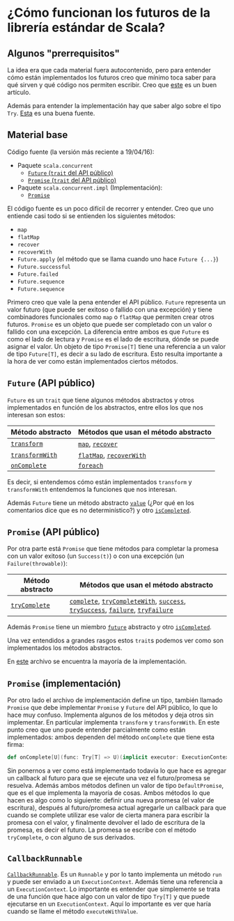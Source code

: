 # ¿Cómo funcionan los futuros de la librería estándar de Scala?

## Algunos "prerrequisitos"

La idea era que cada material fuera autocontenido, pero para entender cómo están implementados los futuros creo que mínimo toca saber para qué sirven y qué código nos permiten escribir. Creo que [este](http://danielwestheide.com/blog/2013/01/09/the-neophytes-guide-to-scala-part-8-welcome-to-the-future.html) es un buen artículo.

Además para entender la implementación hay que saber algo sobre el tipo `Try`. [Esta](http://danielwestheide.com/blog/2012/12/26/the-neophytes-guide-to-scala-part-6-error-handling-with-try.html) es una buena fuente.

## Material base

Código fuente (la versión más reciente a 19/04/16):

* Paquete `scala.concurrent`
  * [`Future` (`trait` del API público)](https://github.com/scala/scala/blob/804a4cc1ff9fa159c576be7c685dbb81220c11da/src/library/scala/concurrent/Future.scala)
  * [`Promise` (`trait` del API público)](https://github.com/scala/scala/blob/804a4cc1ff9fa159c576be7c685dbb81220c11da/src/library/scala/concurrent/Promise.scala)
* Paquete `scala.concurrent.impl` (Implementación):
  * [`Promise`](https://github.com/scala/scala/blob/804a4cc1ff9fa159c576be7c685dbb81220c11da/src/library/scala/concurrent/impl/Promise.scala)

El código fuente es un poco difícil de recorrer y entender.  Creo que uno entiende casi todo si se entienden los siguientes métodos:

* `map`
* `flatMap`
* `recover`
* `recoverWith`
* `Future.apply` (el método que se llama cuando uno hace `Future {...}`)
* `Future.successful`
* `Future.failed`
* `Future.sequence`
* `Future.sequence`

Primero creo que vale la pena entender el API público. `Future` representa un valor futuro (que puede ser exitoso o fallido con una excepción) y tiene combinadores funcionales como `map` o `flatMap` que permiten crear otros futuros. `Promise` es un objeto que puede ser completado con un valor o fallido con una excepción. La diferencia entre ambos es que `Future` es como el lado de lectura y `Promise` es el lado de escritura, dónde se puede asignar el valor. Un objeto de tipo `Promise[T]` tiene una referencia a un valor de tipo `Future[T]`, es decir a su lado de escritura. Esto resulta importante a la hora de ver como están implementados ciertos métodos.

## `Future` (API público)

`Future` es un `trait` que tiene algunos métodos abstractos y otros implementados en función de los abstractos, entre ellos los que nos interesan son estos:

| Método abstracto | Métodos que usan el método abstracto |
|------------------|--------------------------------------|
| [`transform`](https://github.com/scala/scala/blob/804a4cc1ff9fa159c576be7c685dbb81220c11da/src/library/scala/concurrent/Future.scala#L223-L231) | [`map`](https://github.com/scala/scala/blob/804a4cc1ff9fa159c576be7c685dbb81220c11da/src/library/scala/concurrent/Future.scala#L244-L264), [`recover`](https://github.com/scala/scala/blob/804a4cc1ff9fa159c576be7c685dbb81220c11da/src/library/scala/concurrent/Future.scala#L344-L361) |
| [`transformWith`](https://github.com/scala/scala/blob/804a4cc1ff9fa159c576be7c685dbb81220c11da/src/library/scala/concurrent/Future.scala#L233-L241) | [`flatMap`](https://github.com/scala/scala/blob/804a4cc1ff9fa159c576be7c685dbb81220c11da/src/library/scala/concurrent/Future.scala#L266-L280), [`recoverWith`](https://github.com/scala/scala/blob/804a4cc1ff9fa159c576be7c685dbb81220c11da/src/library/scala/concurrent/Future.scala#L363-L384) |
| [`onComplete`](https://github.com/scala/scala/blob/804a4cc1ff9fa159c576be7c685dbb81220c11da/src/library/scala/concurrent/Future.scala#L136-L149) | [`foreach`](https://github.com/scala/scala/blob/804a4cc1ff9fa159c576be7c685dbb81220c11da/src/library/scala/concurrent/Future.scala#L195-L205)

Es decir, si entendemos cómo están implementados `transform` y `transformWith` entendemos la funciones que nos interesan.

Además `Future` tiene un método abstracto [`value`](https://github.com/scala/scala/blob/804a4cc1ff9fa159c576be7c685dbb81220c11da/src/library/scala/concurrent/Future.scala#L163-L174) (¿Por qué en los comentarios dice que es no determinístico?) y otro [`isCompleted`](https://github.com/scala/scala/blob/804a4cc1ff9fa159c576be7c685dbb81220c11da/src/library/scala/concurrent/Future.scala#L154-L161).

## `Promise` (API público)

Por otra parte está `Promise` que tiene métodos para completar la promesa con un valor exitoso (un `Success(t)`) o con una excepción (un `Failure(throwable)`):

| Método abstracto | Métodos que usan el método abstracto |
| ---------------- | ------------------------------------ |
| [`tryComplete`](https://github.com/scala/scala/blob/2.12.x/src/library/scala/concurrent/Promise.scala#L51-L57) | [`complete`](https://github.com/scala/scala/blob/2.12.x/src/library/scala/concurrent/Promise.scala#L42-L49), [`tryCompleteWith`](https://github.com/scala/scala/blob/2.12.x/src/library/scala/concurrent/Promise.scala#L65-L74), [`success`](https://github.com/scala/scala/blob/2.12.x/src/library/scala/concurrent/Promise.scala#L76-L82), [`trySuccess`](https://github.com/scala/scala/blob/2.12.x/src/library/scala/concurrent/Promise.scala#L84-L90), [`failure`](https://github.com/scala/scala/blob/2.12.x/src/library/scala/concurrent/Promise.scala#L92-L100), [`tryFailure`](https://github.com/scala/scala/blob/2.12.x/src/library/scala/concurrent/Promise.scala#L102-L108) |

Además `Promise` tiene un miembro [`future`](https://github.com/scala/scala/blob/2.12.x/src/library/scala/concurrent/Promise.scala#L29-L31) abstracto y otro [`isCompleted`](https://github.com/scala/scala/blob/2.12.x/src/library/scala/concurrent/Promise.scala#L33-L40).

Una vez entendidos a grandes rasgos estos `trait`s podemos ver como son implementados los métodos abstractos.

En [este](https://github.com/scala/scala/blob/804a4cc1ff9fa159c576be7c685dbb81220c11da/src/library/scala/concurrent/impl/Promise.scala) archivo se encuentra la mayoría de la implementación.

## `Promise` (implementación)

Por otro lado el archivo de implementación define un tipo, también llamado `Promise` que debe implementar `Promise` y `Future` del API público, lo que lo hace muy confuso. Implementa algunos de los métodos y deja otros sin implementar. En particular implementa `transform` y `transformWith`. En este punto creo que uno puede entender parcialmente como están implementados: ambos dependen del método `onComplete` que tiene esta firma:

```scala
def onComplete[U](func: Try[T] => U)(implicit executor: ExecutionContext): Unit
```

Sin ponernos a ver como está implementado todavía lo que hace es agregar un callback al futuro para que se ejecute una vez el futuro/promesa se resuelva. Además ambos métodos definen un valor de tipo `DefaultPromise`, que es el que implementa la mayoría de cosas. Ambos métodos lo que hacen es algo como lo siguiente: definir una nueva promesa (el valor de escritura), después al futuro/promesa actual agregarle un callback para que cuando se complete utilizar ese valor de cierta manera para escribir la promesa con el valor, y finalmente devolver el lado de escritura de la promesa, es decir el futuro. La promesa se escribe con el método `tryComplete`, o con alguno de sus derivados.

## `CallbackRunnable`

[`CallbackRunnable`](https://github.com/scala/scala/blob/804a4cc1ff9fa159c576be7c685dbb81220c11da/src/library/scala/concurrent/impl/Promise.scala#L54). Es un `Runnable` y por lo tanto implementa un método `run` y puede ser enviado a un `ExecutionContext`. Además tiene una referencia a un `ExecutionContext`. Lo importante es entender que simplemente se trata de una función que hace algo con un valor de tipo `Try[T]` y que puede ejecutarse en un `ExecutionContext`. Aquí lo importante es ver que haría cuando se llame el método `executeWithValue`.
